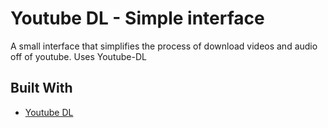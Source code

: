 # Youtube DL - Simple interface
A small interface that simplifies the process of download videos and audio off of youtube.
Uses Youtube-DL


## Built With

* [Youtube DL](https://github.com/rg3/youtube-dl) 

